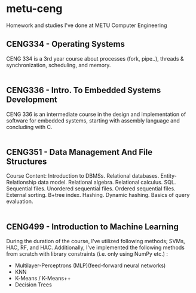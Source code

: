 # metu-ceng
Homework and studies I've done at METU Computer Engineering
<br/>

## CENG334 - Operating Systems
CENG 334 is a 3rd year course about processes (fork, pipe..), threads & synchronization, scheduling, and memory.  
<br/>

## CENG336 - Intro. To Embedded Systems Development
CENG 336 is an intermediate course in the design and implementation of software for embedded systems, starting with assembly language and concluding with C.  
<br/>

## CENG351 - Data Management And File Structures
Course Content: Introduction to DBMSs. Relational databases. Entity-Relationship data model. Relational algebra. Relational calculus. SQL. Sequential files. Unordered sequential files. Ordered sequential files. External sorting. B+tree index. Hashing. Dynamic hashing. Basics of query evaluation.  
<br/>

## CENG499 - Introduction to Machine Learning
During the duration of the course, I've utilized following methods; SVMs, HAC, RF, and HAC. Additionally, I've implemented the following methods from scratch with library constraints (i.e. only using NumPy etc.) :
<ul>
  <li>Multilayer-Perceptrons (MLP)(feed-forward neural networks)
  <li>KNN
  <li>K-Means / K-Means++
  <li>Decision Trees
<ul/>
